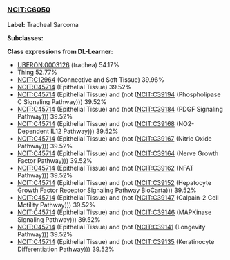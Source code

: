 
### [NCIT:C6050](http://purl.obolibrary.org/obo/NCIT_C6050)
**Label:** Tracheal Sarcoma

**Subclasses:** 

**Class expressions from DL-Learner:**

- [UBERON:0003126](http://purl.obolibrary.org/obo/UBERON_0003126) (trachea) 54.17%
- Thing 52.77%
- [NCIT:C12964](http://purl.obolibrary.org/obo/NCIT_C12964) (Connective and Soft Tissue) 39.96%
- [NCIT:C45714](http://purl.obolibrary.org/obo/NCIT_C45714) (Epithelial Tissue) 39.52%
- [NCIT:C45714](http://purl.obolibrary.org/obo/NCIT_C45714) (Epithelial Tissue) and (not ([NCIT:C39194](http://purl.obolibrary.org/obo/NCIT_C39194) (Phospholipase C Signaling Pathway))) 39.52%
- [NCIT:C45714](http://purl.obolibrary.org/obo/NCIT_C45714) (Epithelial Tissue) and (not ([NCIT:C39184](http://purl.obolibrary.org/obo/NCIT_C39184) (PDGF Signaling Pathway))) 39.52%
- [NCIT:C45714](http://purl.obolibrary.org/obo/NCIT_C45714) (Epithelial Tissue) and (not ([NCIT:C39168](http://purl.obolibrary.org/obo/NCIT_C39168) (NO2-Dependent IL12 Pathway))) 39.52%
- [NCIT:C45714](http://purl.obolibrary.org/obo/NCIT_C45714) (Epithelial Tissue) and (not ([NCIT:C39167](http://purl.obolibrary.org/obo/NCIT_C39167) (Nitric Oxide Pathway))) 39.52%
- [NCIT:C45714](http://purl.obolibrary.org/obo/NCIT_C45714) (Epithelial Tissue) and (not ([NCIT:C39164](http://purl.obolibrary.org/obo/NCIT_C39164) (Nerve Growth Factor Pathway))) 39.52%
- [NCIT:C45714](http://purl.obolibrary.org/obo/NCIT_C45714) (Epithelial Tissue) and (not ([NCIT:C39162](http://purl.obolibrary.org/obo/NCIT_C39162) (NFAT Pathway))) 39.52%
- [NCIT:C45714](http://purl.obolibrary.org/obo/NCIT_C45714) (Epithelial Tissue) and (not ([NCIT:C39152](http://purl.obolibrary.org/obo/NCIT_C39152) (Hepatocyte Growth Factor Receptor Signaling Pathway BioCarta))) 39.52%
- [NCIT:C45714](http://purl.obolibrary.org/obo/NCIT_C45714) (Epithelial Tissue) and (not ([NCIT:C39147](http://purl.obolibrary.org/obo/NCIT_C39147) (Calpain-2 Cell Motility Pathway))) 39.52%
- [NCIT:C45714](http://purl.obolibrary.org/obo/NCIT_C45714) (Epithelial Tissue) and (not ([NCIT:C39146](http://purl.obolibrary.org/obo/NCIT_C39146) (MAPKinase Signaling Pathway))) 39.52%
- [NCIT:C45714](http://purl.obolibrary.org/obo/NCIT_C45714) (Epithelial Tissue) and (not ([NCIT:C39141](http://purl.obolibrary.org/obo/NCIT_C39141) (Longevity Pathway))) 39.52%
- [NCIT:C45714](http://purl.obolibrary.org/obo/NCIT_C45714) (Epithelial Tissue) and (not ([NCIT:C39135](http://purl.obolibrary.org/obo/NCIT_C39135) (Keratinocyte Differentiation Pathway))) 39.52%


